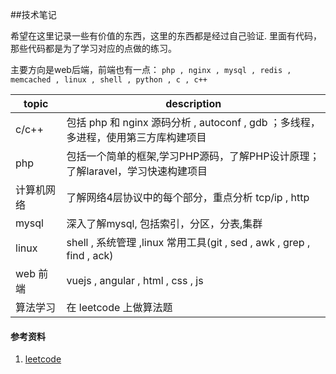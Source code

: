##技术笔记


希望在这里记录一些有价值的东西，这里的东西都是经过自己验证.
里面有代码，那些代码都是为了学习对应的点做的练习。

主要方向是web后端，前端也有一点：
`php , nginx , mysql , redis , memcached , linux , shell , python , c , c++ `


topic | description
---|----
c/c++  | 包括 php 和 nginx 源码分析 , autoconf , gdb ；多线程，多进程，使用第三方库构建项目
php | 包括一个简单的框架,学习PHP源码，了解PHP设计原理；了解laravel，学习快速构建项目
计算机网络 | 了解网络4层协议中的每个部分，重点分析 tcp/ip , http
mysql  |  深入了解mysql, 包括索引，分区，分表,集群
linux  | shell , 系统管理 ,linux 常用工具(git , sed , awk , grep , find , ack)
web 前端 |  vuejs , angular , html , css , js 
算法学习 | 在 leetcode 上做算法题



#### 参考资料
1. [leetcode](https://leetcode.com)

